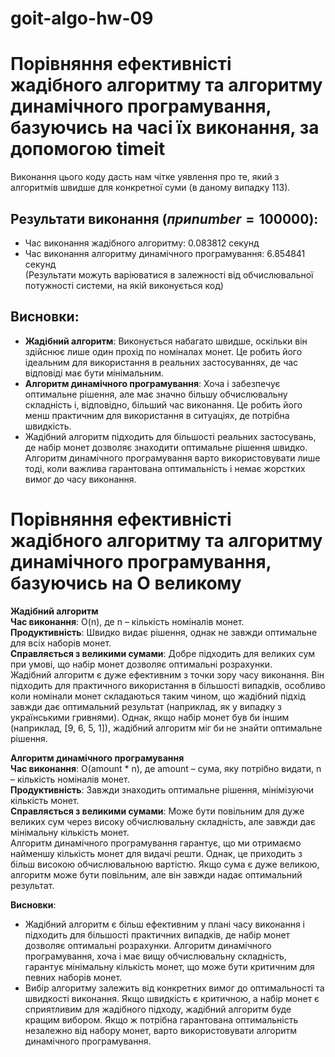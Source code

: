 # goit-algo-hw-09
 
# Порівняння ефективністі жадібного алгоритму та алгоритму динамічного програмування, базуючись на часі їх виконання, за допомогою timeit
Виконання цього коду дасть нам чітке уявлення про те, який з алгоритмів швидше для конкретної суми (в даному випадку 113).

## **Результати виконання** ($при number=100000$):
 - Час виконання жадібного алгоритму: $0.083812$ секунд
 - Час виконання алгоритму динамічного програмування: $6.854841$ секунд\
(Результати можуть варіюватися в залежності від обчислювальної потужності системи, на якій виконується код)

## **Висновки**:
 - **Жадібний алгоритм**: Виконується набагато швидше, оскільки він здійснює лише один прохід по номіналах монет. Це робить його ідеальним для використання в реальних застосуваннях, де час відповіді має бути мінімальним.
 - **Алгоритм динамічного програмування**: Хоча і забезпечує оптимальне рішення, але має значно більшу обчислювальну складність і, відповідно, більший час виконання. Це робить його менш практичним для використання в ситуаціях, де потрібна швидкість.
 - Жадібний алгоритм підходить для більшості реальних застосувань, де набір монет дозволяє знаходити оптимальне рішення швидко. Алгоритм динамічного програмування варто використовувати лише тоді, коли важлива гарантована оптимальність і немає жорстких вимог до часу виконання.

# Порівняння ефективністі жадібного алгоритму та алгоритму динамічного програмування, базуючись на О великому
**Жадібний алгоритм**\
**Час виконання**: O(n), де n – кількість номіналів монет.\
**Продуктивність**: Швидко видає рішення, однак не завжди оптимальне для всіх наборів монет.\
**Справляється з великими сумами**: Добре підходить для великих сум при умові, що набір монет дозволяє оптимальні розрахунки.\
Жадібний алгоритм є дуже ефективним з точки зору часу виконання. Він підходить для практичного використання в більшості випадків, особливо коли номінали монет складаються таким чином, що жадібний підхід завжди дає оптимальний результат (наприклад, як у випадку з українськими гривнями). Однак, якщо набір монет був би іншим (наприклад, [9, 6, 5, 1]), жадібний алгоритм міг би не знайти оптимальне рішення.

**Алгоритм динамічного програмування**\
**Час виконання**: O(amount * n), де amount – сума, яку потрібно видати, n – кількість номіналів монет.\
**Продуктивність**: Завжди знаходить оптимальне рішення, мінімізуючи кількість монет.\
**Справляється з великими сумами**: Може бути повільним для дуже великих сум через високу обчислювальну складність, але завжди дає мінімальну кількість монет.\
Алгоритм динамічного програмування гарантує, що ми отримаємо найменшу кількість монет для видачі решти. Однак, це приходить з більш високою обчислювальною вартістю. Якщо сума є дуже великою, алгоритм може бути повільним, але він завжди надає оптимальний результат.

**Висновки**:
 - Жадібний алгоритм є більш ефективним у плані часу виконання і підходить для більшості практичних випадків, де набір монет дозволяє оптимальні розрахунки. Алгоритм динамічного програмування, хоча і має вищу обчислювальну складність, гарантує мінімальну кількість монет, що може бути критичним для певних наборів монет.
 - Вибір алгоритму залежить від конкретних вимог до оптимальності та швидкості виконання. Якщо швидкість є критичною, а набір монет є сприятливим для жадібного підходу, жадібний алгоритм буде кращим вибором. Якщо ж потрібна гарантована оптимальність незалежно від набору монет, варто використовувати алгоритм динамічного програмування.